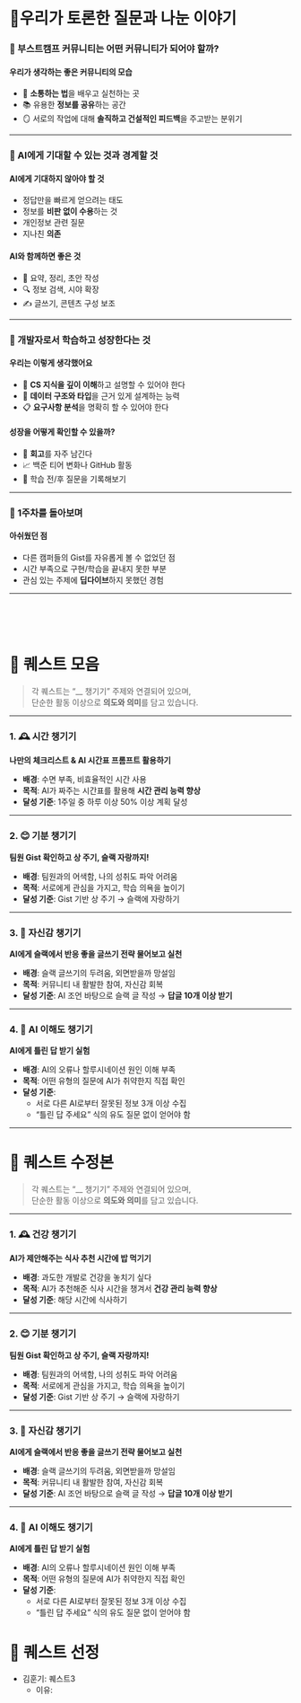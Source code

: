 

# 🐥우리가 토론한 질문과 나눈 이야기

### 💬 부스트캠프 커뮤니티는 어떤 커뮤니티가 되어야 할까?

#### 우리가 생각하는 좋은 커뮤니티의 모습

- 🤝 **소통하는 법**을 배우고 실천하는 곳  
- 📚 유용한 **정보를 공유**하는 공간  
- 🪞 서로의 작업에 대해 **솔직하고 건설적인 피드백**을 주고받는 분위기

---

### 🤖 AI에게 기대할 수 있는 것과 경계할 것


#### AI에게 **기대하지 않아야 할 것**

- 정답만을 빠르게 얻으려는 태도
- 정보를 **비판 없이 수용**하는 것
- 개인정보 관련 질문
- 지나친 **의존**

#### AI와 **함께하면 좋은 것**

- 📌 요약, 정리, 초안 작성
- 🔍 정보 검색, 시야 확장
- ✍️ 글쓰기, 콘텐츠 구성 보조

---

### 🚀 개발자로서 학습하고 성장한다는 것

#### 우리는 이렇게 생각했어요

- 🧠 **CS 지식을 깊이 이해**하고 설명할 수 있어야 한다
- 🔧 **데이터 구조와 타입**을 근거 있게 설계하는 능력
- 📋 **요구사항 분석**을 명확히 할 수 있어야 한다

#### 성장을 어떻게 확인할 수 있을까?

- 📒 **회고**를 자주 남긴다
- 📈 백준 티어 변화나 GitHub 활동
- 🤔 학습 전/후 질문을 기록해보기

---

### 🔎 1주차를 돌아보며

#### 아쉬웠던 점

- 다른 캠퍼들의 Gist를 자유롭게 볼 수 없었던 점
- 시간 부족으로 구현/학습을 끝내지 못한 부분
- 관심 있는 주제에 **딥다이브**하지 못했던 경험

---

<br><br><br>


# 🎯 퀘스트 모음

> 각 퀘스트는 “__ 챙기기” 주제와 연결되어 있으며,  
단순한 활동 이상으로 **의도와 의미**를 담고 있습니다.

---

### 1. 🕰️ 시간 챙기기  
**나만의 체크리스트 & AI 시간표 프롬프트 활용하기**

- **배경**: 수면 부족, 비효율적인 시간 사용
- **목적**: AI가 짜주는 시간표를 활용해 **시간 관리 능력 향상**
- **달성 기준**: 1주일 중 하루 이상 50% 이상 계획 달성

---

### 2. 😊 기분 챙기기  
**팀원 Gist 확인하고 상 주기, 슬랙 자랑까지!**

- **배경**: 팀원과의 어색함, 나의 성취도 파악 어려움
- **목적**: 서로에게 관심을 가지고, 학습 의욕을 높이기
- **달성 기준**: Gist 기반 상 주기 → 슬랙에 자랑하기

---

### 3. 💬 자신감 챙기기  
**AI에게 슬랙에서 반응 좋을 글쓰기 전략 물어보고 실천**

- **배경**: 슬랙 글쓰기의 두려움, 외면받을까 망설임
- **목적**: 커뮤니티 내 활발한 참여, 자신감 회복
- **달성 기준**: AI 조언 바탕으로 슬랙 글 작성 → **답글 10개 이상 받기**

---

### 4. 🧠 AI 이해도 챙기기  
**AI에게 틀린 답 받기 실험**

- **배경**: AI의 오류나 할루시네이션 원인 이해 부족
- **목적**: 어떤 유형의 질문에 AI가 취약한지 직접 확인
- **달성 기준**:
  - 서로 다른 AI로부터 잘못된 정보 3개 이상 수집
  - “틀린 답 주세요” 식의 유도 질문 없이 얻어야 함

---

# 🎯 퀘스트 수정본

> 각 퀘스트는 “__ 챙기기” 주제와 연결되어 있으며,  
단순한 활동 이상으로 **의도와 의미**를 담고 있습니다.

---

### 1. 🕰️ 건강 챙기기  
**AI가 제안해주는 식사 추천 시간에 밥 먹기기**

- **배경**: 과도한 개발로 건강을 놓치기 싶다
- **목적**: AI가 추천해준 식사 시간을 챙겨서 **건강 관리 능력 향상**
- **달성 기준**: 해당 시간에 식사하기

---

### 2. 😊 기분 챙기기  
**팀원 Gist 확인하고 상 주기, 슬랙 자랑까지!**

- **배경**: 팀원과의 어색함, 나의 성취도 파악 어려움
- **목적**: 서로에게 관심을 가지고, 학습 의욕을 높이기
- **달성 기준**: Gist 기반 상 주기 → 슬랙에 자랑하기

---

### 3. 💬 자신감 챙기기  
**AI에게 슬랙에서 반응 좋을 글쓰기 전략 물어보고 실천**

- **배경**: 슬랙 글쓰기의 두려움, 외면받을까 망설임
- **목적**: 커뮤니티 내 활발한 참여, 자신감 회복
- **달성 기준**: AI 조언 바탕으로 슬랙 글 작성 → **답글 10개 이상 받기**

---

### 4. 🧠 AI 이해도 챙기기  
**AI에게 틀린 답 받기 실험**

- **배경**: AI의 오류나 할루시네이션 원인 이해 부족
- **목적**: 어떤 유형의 질문에 AI가 취약한지 직접 확인
- **달성 기준**:
  - 서로 다른 AI로부터 잘못된 정보 3개 이상 수집
  - “틀린 답 주세요” 식의 유도 질문 없이 얻어야 함


# 🎯 퀘스트 선정

- 김훈기: 퀘스트3
  - 이유:
